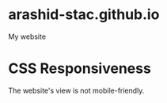 # arashid-stac.github.io
My website

# CSS Responsiveness
The website's view is not mobile-friendly.
